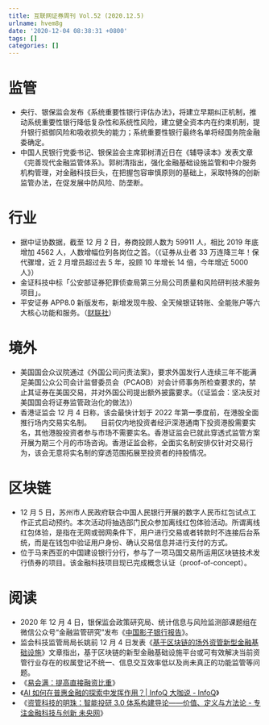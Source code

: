 ```yaml
---
title: 互联网证券周刊 Vol.52 (2020.12.5)
urlname: hvem8g
date: '2020-12-04 08:38:31 +0800'
tags: []
categories: []
---
```


# 监管

- 央行、银保监会发布《系统重要性银行评估办法》，将建立早期纠正机制，推动系统重要性银行降低复杂性和系统性风险，建立健全资本内在约束机制，提升银行抵御风险和吸收损失的能力；系统重要性银行最终名单将经国务院金融委确定。
- 中国人民银行党委书记、银保监会主席郭树清近日在《辅导读本》发表文章《完善现代金融监管体系》。郭树清指出，强化金融基础设施监管和中介服务机构管理，对金融科技巨头，在把握包容审慎原则的基础上，采取特殊的创新监管办法，在促发展中防风险、防垄断。

# 行业

- 据中证协数据，截至 12 月 2 日，券商投顾人数为 59911 人，相比 2019 年底增加 4562 人，人数增幅位列各岗位之首。（《证券从业者 33 万连降三年！保代骤增，近 2 月增员超过去 5 年，投顾 10 年增长 14 倍，今年增近 5000 人》）
- 金证科技中标「公安部证券犯罪侦查局第三分局公司质量和风险研判技术服务项目」。
- 平安证券 APP8.0 新版发布，新增发现牛股、全天候银证转账、全能账户等六大核心功能和服务。（[财联社](https://api3.cls.cn/share/article/626809?os=android&sv=734&app=)）

# 境外

- 美国国会众议院通过《外国公司问责法案》，要求外国发行人连续三年不能满足美国公众公司会计监督委员会（PCAOB）对会计师事务所检查要求的，禁止其证券在美国交易，并对外国公司提出额外披露要求。（《证监会：坚决反对美国国会将证券监管政治化的做法》）
- 香港证监会 12 月 4 日称，该会最快计划于 2022 年第一季度前，在港股全面推行场内交易实名制。     目前仅内地投资者经沪深港通南下投资港股需要实名，其他港股投资者参与市场不需要实名。香港证监会已就此穿透式监管方案开展为期三个月的市场咨询。香港证监会称，全面实名制安排仅针对交易行为，该会无意将实名制的穿透范围拓展至投资者的持股情况。

# 区块链

- 12 月 5 日，苏州市人民政府联合中国人民银行开展的数字人民币红包试点工作正式启动预约。本次活动将抽选部门民众参加离线红包体验活动。所谓离线红包体验，是指在无网或弱网条件下，用户进行交易或者转款时不连接后台系统，而是在钱包中验证用户身份、确认交易信息并进行支付的方式。
- 位于马来西亚的中国建设银行分行，参与了一项马国交易所运用区块链技术发行债券的项目。该金融科技项目现已完成概念认证（proof-of-concept）。

# 阅读

- 2020 年 12 月 4 日，银保监会政策研究局、统计信息与风险监测部课题组在微信公众号“金融监管研究”发布《[中国影子银行报告](https://mp.weixin.qq.com/s/Te3OKYZUNwGw06HAdgVDXQ)》。
- 监会科技监管局局长姚前 12 月 4 日发表《[基于区块链的场外资管新型金融基础设施](https://finance.sina.com.cn/blockchain/roll/2020-12-04/doc-iiznctke4771292.shtml)》文章指出，基于区块链的新型金融基础设施平台或可有效解决当前资管行业存在的权属登记不统一、信息交互效率低以及尚未真正的功能监管等问题。
- 《[易会满：提高直接融资比重](http://www.csrc.gov.cn/pub/newsite/zjhxwfb/xwdd/202012/t20201203_387274.html)》
- 《[AI 如何在普惠金融的探索中发挥作用？| InfoQ 大咖说 - InfoQ](https://www.infoq.cn/video/3VxuptsvgDelzw7fz4Gf)》
- 《[资管科技的明珠：智能投研 3.0 体系构建导论——价值、定义与方法论 - 专注金融科技与创新 未央网](https://www.weiyangx.com/376045.html)》
